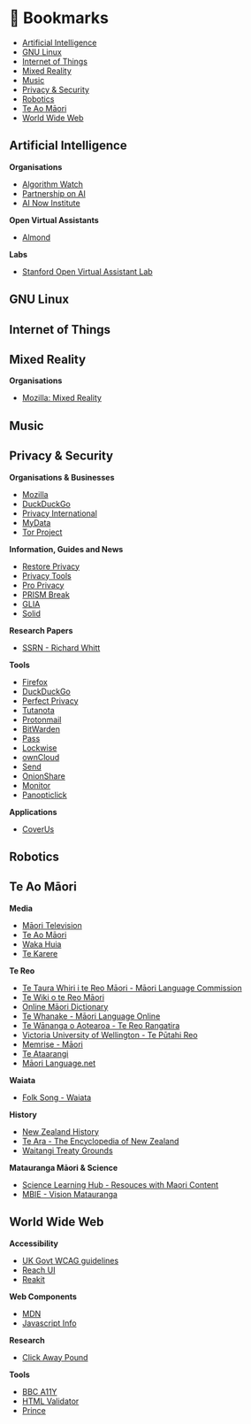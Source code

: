 # :bookmark: Bookmarks

- [Artificial Intelligence](#artificial-intelligence)
- [GNU Linux](#gnu-linux)
- [Internet of Things](#internet-of-things)
- [Mixed Reality](#mixed-reality)
- [Music](#music)
- [Privacy & Security](#privacy-security)
- [Robotics](#robotics)
- [Te Ao Māori](#te-ao-māori)
- [World Wide Web](#world-wide-web)

## Artificial Intelligence

**Organisations**
- [Algorithm Watch](https://algorithmwatch.org/en/)
- [Partnership on AI](https://www.partnershiponai.org/)
- [AI Now Institute](https://ainowinstitute.org/)

**Open Virtual Assistants**
- [Almond](https://almond.stanford.edu/)

**Labs**
- [Stanford Open Virtual Assistant Lab](https://oval.cs.stanford.edu/)

## GNU Linux

## Internet of Things

## Mixed Reality

**Organisations**
- [Mozilla: Mixed Reality](https://mixedreality.mozilla.org/)

## Music

## Privacy & Security

**Organisations & Businesses**
- [Mozilla](https://www.mozilla.org/en-US/)
- [DuckDuckGo](https://duckduckgo.com/about)
- [Privacy International](https://privacyinternational.org/)
- [MyData](https://mydata.org/)
- [Tor Project](https://www.torproject.org/)

**Information, Guides and News**
- [Restore Privacy](https://restoreprivacy.com/)
- [Privacy Tools](https://www.privacytools.io/)
- [Pro Privacy](https://proprivacy.com/)
- [PRISM Break](https://prism-break.org/en/)
- [GLIA](https://glia.net/)
- [Solid](https://solid.mit.edu/#home)

**Research Papers**
- [SSRN - Richard Whitt](https://papers.ssrn.com/sol3/cf_dev/AbsByAuth.cfm?per_id=861966)

**Tools**
- [Firefox](https://www.mozilla.org/en-US/firefox/new/)
- [DuckDuckGo](https://duckduckgo.com/app/)
- [Perfect Privacy](https://www.perfect-privacy.com/en/)
- [Tutanota](https://tutanota.com/)
- [Protonmail](https://protonmail.com/)
- [BitWarden](https://bitwarden.com/)
- [Pass](https://www.passwordstore.org/)
- [Lockwise](https://www.mozilla.org/en-US/firefox/lockwise/)
- [ownCloud](https://owncloud.org/)
- [Send](https://send.firefox.com/)
- [OnionShare](https://onionshare.org/)
- [Monitor](https://monitor.firefox.com/)
- [Panopticlick](https://panopticlick.eff.org/)

**Applications**
- [CoverUs](https://coverus.health/)

## Robotics

## Te Ao Māori

**Media**
- [Māori Television](https://www.maoritelevision.com/)
- [Te Ao Māori](https://www.teaomaori.news/)
- [Waka Huia](https://www.tvnz.co.nz/shows/waka-huia)
- [Te Karere](https://www.tvnz.co.nz/shows/te-karere)

**Te Reo**
- [Te Taura Whiri i te Reo Māori - Māori Language Commission](https://tetaurawhiri.govt.nz/)
- [Te Wiki o te Reo Māori](https://www.tewikiotereomaori.co.nz/)
- [Online Māori Dictionary](https://maoridictionary.co.nz/)
- [Te Whanake - Māori Language Online](http://www.tewhanake.maori.nz/)
- [Te Wānanga o Aotearoa - Te Reo Rangatira](https://www.twoa.ac.nz/Nga-Akoranga-Our-Programmes/Te-Reo-Maori-Maori-Language)
- [Victoria University of Wellington - Te Pūtahi Reo](https://www.wgtn.ac.nz/llc/resources/practise-online/maori)
- [Memrise - Māori](https://www.memrise.com/courses/english/maori/)
- [Te Ataarangi](http://teataarangi.org.nz/)
- [Māori Language.net](http://www.maorilanguage.net/)

**Waiata**
- [Folk Song - Waiata](http://folksong.org.nz/waiata.html)

**History**
- [New Zealand History](https://nzhistory.govt.nz/)
- [Te Ara - The Encyclopedia of New Zealand](https://teara.govt.nz/en)
- [Waitangi Treaty Grounds](https://www.waitangi.org.nz/)

**Matauranga Māori & Science**
- [Science Learning Hub - Resouces with Maori Content](https://www.sciencelearn.org.nz/resources/2268-resources-with-maori-content)
- [MBIE - Vision Matauranga](https://www.mbie.govt.nz/science-and-technology/science-and-innovation/agencies-policies-and-budget-initiatives/vision-matauranga-policy/)

## World Wide Web

**Accessibility**
- [UK Govt WCAG guidelines](https://www.gov.uk/service-manual/helping-people-to-use-your-service/understanding-wcag)
- [Reach UI](https://reacttraining.com/reach-ui/)
- [Reakit](https://reakit.io/)

**Web Components**
- [MDN](https://developer.mozilla.org/en-US/docs/Web/Web_Components)
- [Javascript Info](https://javascript.info/web-components)

**Research**
- [Click Away Pound](http://www.clickawaypound.com/)

**Tools**
- [BBC A11Y](https://github.com/bbc/bbc-a11y)
- [HTML Validator](https://validator.w3.org/)
- [Prince](https://www.princexml.com/)
